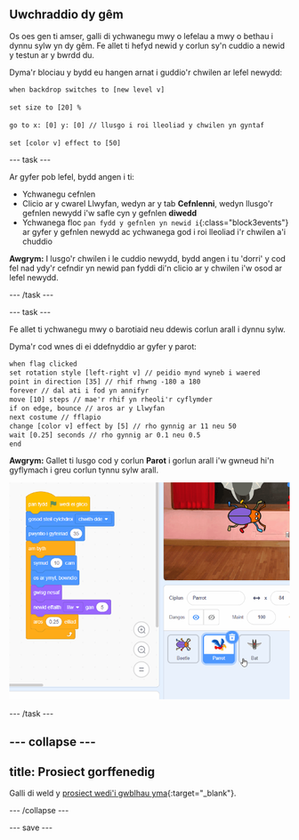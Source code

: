 ## Uwchraddio dy gêm

Os oes gen ti amser, galli di ychwanegu mwy o lefelau a mwy o bethau i dynnu sylw yn dy gêm. Fe allet ti hefyd newid y corlun sy'n cuddio a newid y testun ar y bwrdd du.

Dyma'r blociau y bydd eu hangen arnat i guddio'r chwilen ar lefel newydd:

```blocks3
when backdrop switches to [new level v]

set size to [20] %

go to x: [0] y: [0] // llusgo i roi lleoliad y chwilen yn gyntaf

set [color v] effect to [50]
```

--- task ---

Ar gyfer pob lefel, bydd angen i ti:
- Ychwanegu cefnlen
- Clicio ar y cwarel Llwyfan, wedyn ar y tab **Cefnlenni**, wedyn llusgo'r gefnlen newydd i'w safle cyn y gefnlen **diwedd**
- Ychwanega floc `pan fydd y gefnlen yn newid i`{:class="block3events"} ar gyfer y gefnlen newydd ac ychwanega god i roi lleoliad i'r chwilen a'i chuddio

**Awgrym:** I lusgo'r chwilen i le cuddio newydd, bydd angen i tu 'dorri' y cod fel nad ydy'r cefndir yn newid pan fyddi di'n clicio ar y chwilen i'w osod ar lefel newydd.

--- /task ---

--- task ---

Fe allet ti ychwanegu mwy o barotiaid neu ddewis corlun arall i dynnu sylw.

Dyma'r cod wnes di ei ddefnyddio ar gyfer y parot:
```blocks3
when flag clicked
set rotation style [left-right v] // peidio mynd wyneb i waered
point in direction [35] // rhif rhwng -180 a 180
forever // dal ati i fod yn annifyr
move [10] steps // mae'r rhif yn rheoli'r cyflymder
if on edge, bounce // aros ar y Llwyfan
next costume // fflapio
change [color v] effect by [5] // rho gynnig ar 11 neu 50
wait [0.25] seconds // rho gynnig ar 0.1 neu 0.5
end
```

**Awgrym:** Gallet ti lusgo cod y corlun **Parot** i gorlun arall i'w gwneud hi'n gyflymach i greu corlun tynnu sylw arall.

![Llusgo cod o ardal y cod i gorlun arall yn y rhestr Corluniau.](images/drag-parrot-code.gif)

--- /task ---

--- collapse ---
---
title: Prosiect gorffenedig
---

Galli di weld y [prosiect wedi'i gwblhau yma](https://scratch.mit.edu/projects/627955196/){:target="_blank"}.

--- /collapse ---

--- save ---

